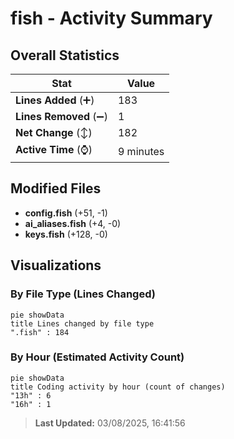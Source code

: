 # fish - Activity Summary 

## Overall Statistics

| Stat                   | Value                                                             |
| ---------------------- | ----------------------------------------------------------------- |
| **Lines Added** (➕)   | 183                                          |
| **Lines Removed** (➖) | 1                                        |
| **Net Change** (↕)    | 182                |
| **Active Time** (⌚)   | 9 minutes |


## Modified Files
- **config.fish** (+51, -1)
- **ai_aliases.fish** (+4, -0)
- **keys.fish** (+128, -0)

## Visualizations

### By File Type (Lines Changed)

```mermaid
pie showData
title Lines changed by file type
".fish" : 184
```

### By Hour (Estimated Activity Count)

```mermaid
pie showData
title Coding activity by hour (count of changes)
"13h" : 6
"16h" : 1
```


> **Last Updated:** 03/08/2025, 16:41:56